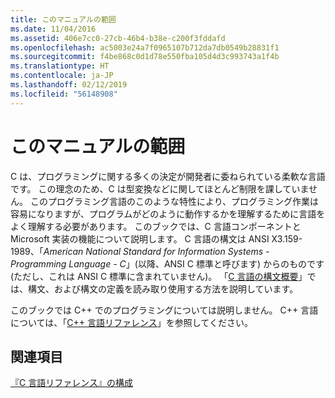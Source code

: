 ```yaml
---
title: このマニュアルの範囲
ms.date: 11/04/2016
ms.assetid: 406e7cc0-27cb-46b4-b38e-c200f3fddafd
ms.openlocfilehash: ac5003e24a7f0965107b712da7db0549b28831f1
ms.sourcegitcommit: f4be868c0d1d78e550fba105d4d3c993743a1f4b
ms.translationtype: HT
ms.contentlocale: ja-JP
ms.lasthandoff: 02/12/2019
ms.locfileid: "56148908"
---
```

# <a name="scope-of-this-manual"></a>このマニュアルの範囲

C は、プログラミングに関する多くの決定が開発者に委ねられている柔軟な言語です。 この理念のため、C は型変換などに関してほとんど制限を課していません。 このプログラミング言語のこのような特性により、プログラミング作業は容易になりますが、プログラムがどのように動作するかを理解するために言語をよく理解する必要があります。 このブックでは、C 言語コンポーネントと Microsoft 実装の機能について説明します。 C 言語の構文は ANSI X3.159-1989、「*American National Standard for Information Systems - Programming Language - C*」(以降、ANSI C 標準と呼びます) からのものです (ただし、これは ANSI C 標準に含まれていません)。 「[C 言語の構文概要](../c-language/c-language-syntax-summary.md)」では、構文、および構文の定義を読み取り使用する方法を説明しています。

このブックでは C++ でのプログラミングについては説明しません。 C++ 言語については、「[C++ 言語リファレンス](../cpp/cpp-language-reference.md)」を参照してください。

## <a name="see-also"></a>関連項目

[『C 言語リファレンス』の構成](../c-language/organization-of-the-c-language-reference.md)
